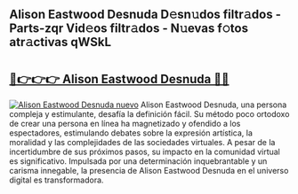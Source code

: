 ## Alison Eastwood Desnuda D𝚎sn𝚞dos filtr𝚊dos - Parts-zqr Vid𝚎os filtr𝚊dos - N𝚞evas f𝚘tos atr𝚊ctivas qWSkL

# <h2><a href="http://mb8zfz8.tromn.icu/?c=Alison+Eastwood+Desnuda">🔗👉👉👉 Alison Eastwood Desnuda 🔗🔗</a></h2>

[![Alison Eastwood Desnuda nuevo](https://i.imgur.com/pEAQMta.gif)](http://mb8zfz8.tromn.icu/?c=Alison+Eastwood+Desnuda)
Alison Eastwood Desnuda, una persona compleja y estimulante, desafía la definición fácil. Su método poco ortodoxo de crear una persona en línea ha magnetizado y ofendido a los espectadores, estimulando debates sobre la expresión artística, la moralidad y las complejidades de las sociedades virtuales. A pesar de la incertidumbre de sus próximos pasos, su impacto en la comunidad virtual es significativo. Impulsada por una determinación inquebrantable y un carisma innegable, la presencia de Alison Eastwood Desnuda en el universo digital es transformadora.
